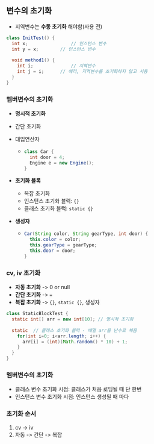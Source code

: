 ## 변수의 초기화

- 지역변수는 **수동 초기화** 해야함(사용 전)

```java
class InitTest() {
  int x;				// 인스턴스 변수
  int y = x;		// 인스턴스 변수
  
  void method1() {
    int i;				// 지역변수
    int j = i;		// 에러, 지역변수를 초기화하지 않고 사용
  }
}
```

### 멤버변수의 초기화

- **명시적 초기화**

- 간단 초기화

- 대입연산자

  - ````java
    class Car {
      int door = 4;
      Engine e = new Engine();
    }
    ````

- **초기화 블록**

  - 복잡 초기화
  - 인스턴스 초기화 블럭: `{}`
  - 클래스 초기화 블럭: `static {}`

- **생성자**

  - ```java
    Car(String color, String gearType, int door) {
      this.color = color;
      this.gearType = gearType;
      this.door = door;
    }
    ```

### cv, iv 초기화

- **자동 초기화** -> 0 or null
- **간단 초기화** -> `=`
- **복잡 초기화** -> `{}`, `static {}`, 생성자

```java
class StaticBlockTest {
  static int[] arr = new int[10]; // 명시적 초기화
  
  static  // 클래스 초기화 블럭 - 배열 arr을 난수로 채움
    for(int i=0; i<arr.length; i++) {
      arr[i] = (int)(Math.random() * 10) + 1;
    }
  }
}
```

### 멤버변수의 초기화

- 클래스 변수 초기화 시점: 클래스가 처음 로딩될 때 단 한번
- 인스턴스 변수 초기화 시점: 인스턴스 생성될 때 마다

### 초기화 순서

1. cv -> iv
2. 자동 -> 간단 -> 복잡

